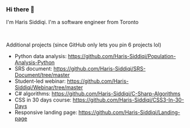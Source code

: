 ### Hi there 👋

<p>I'm Haris Siddiqi. I'm a software engineer from Toronto</p>

<br />

Additional projects (since GitHub only lets you pin 6 projects lol)
- Python data analysis: https://github.com/Haris-Siddiqi/Population-Analysis-Python
- SRS document: https://github.com/Haris-Siddiqi/SRS-Document/tree/master
- Student-led webinar: https://github.com/Haris-Siddiqi/Webinar/tree/master
- C# algorithms: https://github.com/Haris-Siddiqi/C-Sharp-Algorithms
- CSS in 30 days course: https://github.com/Haris-Siddiqi/CSS3-In-30-Days
- Responsive landing page: https://github.com/Haris-Siddiqi/Landing-page
